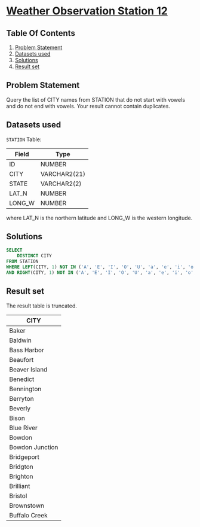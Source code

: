 # [Weather Observation Station 12](https://www.hackerrank.com/challenges/weather-observation-station-12/)

## Table Of Contents
1. [Problem Statement](#problem-statement)
2. [Datasets used](#datasets-used)
3. [Solutions](#solutions)
4. [Result set](#result-set)

## Problem Statement

Query the list of CITY names from STATION that do not start with vowels and do not end with vowels. Your result cannot contain duplicates.

## Datasets used

```STATION``` Table:

| Field  | Type         |
|--------|--------------|
| ID     | NUMBER       |
| CITY   | VARCHAR2(21) |
| STATE  | VARCHAR2(2)  |
| LAT_N  | NUMBER       |
| LONG_W | NUMBER       |

where LAT_N is the northern latitude and LONG_W is the western longitude.

## Solutions

```sql
SELECT 
    DISTINCT CITY
FROM STATION
WHERE LEFT(CITY, 1) NOT IN ('A', 'E', 'I', 'O', 'U', 'a', 'e', 'i', 'o', 'u')
AND RIGHT(CITY, 1) NOT IN ('A', 'E', 'I', 'O', 'U', 'a', 'e', 'i', 'o', 'u');
```

## Result set

The result table is truncated.

| CITY            |
|-----------------|
| Baker           |
| Baldwin         |
| Bass Harbor     |
| Beaufort        |
| Beaver Island   |
| Benedict        |
| Bennington      |
| Berryton        |
| Beverly         |
| Bison           |
| Blue River      |
| Bowdon          |
| Bowdon Junction |
| Bridgeport      |
| Bridgton        |
| Brighton        |
| Brilliant       |
| Bristol         |
| Brownstown      |
| Buffalo Creek   |